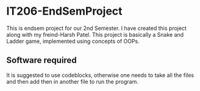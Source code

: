 # IT206-EndSemProject
This is endsem project for our 2nd Semester. I have created this project along with my freind-Harsh Patel. This project is basically a Snake and Ladder game, implemented using concepts of OOPs.

## Software required
It is suggested to use codeblocks, otherwise one needs to take all the files and then add then in another file to run the program.
